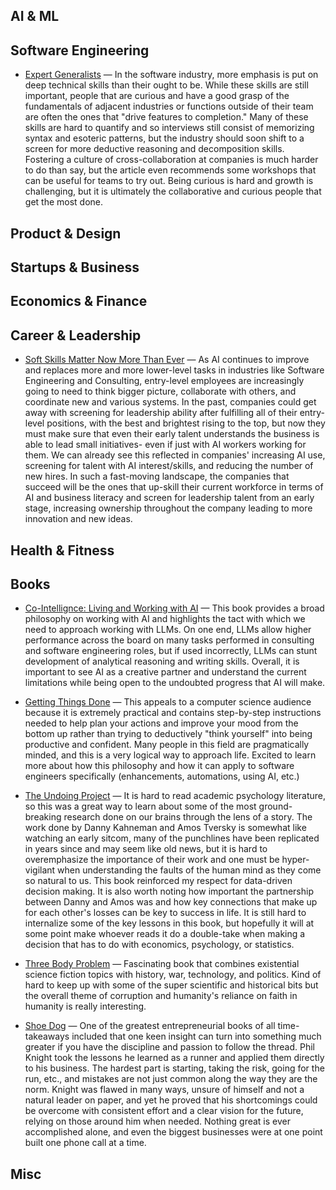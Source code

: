 
## AI & ML

## Software Engineering
- [Expert Generalists](https://martinfowler.com/articles/expert-generalist.html) — In the software industry, more emphasis is put on deep technical skills than their ought to be. While these skills are still important, people that are curious and have a good grasp of the fundamentals of adjacent industries or functions outside of their team are often the ones that "drive features to completion." Many of these skills are hard to quantify and so interviews still consist of memorizing syntax and esoteric patterns, but the industry should soon shift to a screen for more deductive reasoning and decomposition skills. Fostering a culture of cross-collaboration at companies is much harder to do than say, but the article even recommends some workshops that can be useful for teams to try out. Being curious is hard and growth is challenging, but it is ultimately the collaborative and curious people that get the most done.

## Product & Design

## Startups & Business

## Economics & Finance

## Career & Leadership
- [Soft Skills Matter Now More Than Ever](https://hbr.org/2025/08/soft-skills-matter-now-more-than-ever-according-to-new-research?ab=HP-hero-for-you-1) — As AI continues to improve and replaces more and more lower-level tasks in industries like Software Engineering and Consulting, entry-level employees are increasingly going to need to think bigger picture, collaborate with others, and coordinate new and various systems. In the past, companies could get away with screening for leadership ability after fulfilling all of their entry-level positions, with the best and brightest rising to the top, but now they must make sure that even their early talent understands the business is able to lead small initiatives- even if just with AI workers working for them. We can already see this reflected in companies' increasing AI use, screening for talent with AI interest/skills, and reducing the number of new hires. In such a fast-moving landscape, the companies that succeed will be the ones that up-skill their current workforce in terms of AI and business literacy and screen for leadership talent from an early stage, increasing ownership throughout the company leading to more innovation and new ideas.

## Health & Fitness

## Books
- [Co-Intellignce: Living and Working with AI](https://www.amazon.com/Co-Intelligence-Living-Working-Ethan-Mollick/dp/059371671X) — This book provides a broad philosophy on working with AI and highlights the tact with which we need to approach working with LLMs. On one end, LLMs allow higher performance across the board on many tasks performed in consulting and software engineering roles, but if used incorrectly, LLMs can stunt development of analytical reasoning and writing skills. Overall, it is important to see AI as a creative partner and understand the current limitations while being open to the undoubted progress that AI will make.

- [Getting Things Done](https://www.amazon.com/Getting-Things-Done-Stress-Free-Productivity/dp/0143126563/ref=sr_1_1?crid=2FPLPT8HH5IUM&dib=eyJ2IjoiMSJ9.JPu08UYkU4zwl38D65fqtHs5WdjMvGXKvCCqQyacQBM3vQSVKj0m3Yi595ffsLQhHOUjW8PAV3gNB3NownPCrRw3hBV417aXMU8yiAockDAccS984bQkBTuElkS2z-apaW3OjFX8U-QmQBIv_nGyiiU2d4E-g9OQPOYO-8ecQoVmZc4Ebj64t2doARQmKlJu1xlIwEIrvj8oiSZeAtNj-Yb5ofDzbPu47IPGCney_2s.MaOrTjMA8nNFfpK4_4I8LlMvmQnObCg0qj8H0NVTAEY&dib_tag=se&keywords=getting+things+done+by+david+allan&qid=1761280673&s=books&sprefix=getting+%2Cstripbooks%2C112&sr=1-1) — This appeals to a computer science audience because it is extremely practical and contains step-by-step instructions needed to help plan your actions and improve your mood from the bottom up rather than trying to deductively "think yourself" into being productive and confident. Many people in this field are pragmatically minded, and this is a very logical way to approach life. Excited to learn more about how this philosophy and how it can apply to software engineers specifically (enhancements, automations, using AI, etc.)

- [The Undoing Project](https://www.amazon.com/Undoing-Project-Friendship-Changed-Minds/dp/0393254593) — It is hard to read academic psychology literature, so this was a great way to learn about some of the most ground-breaking research done on our brains through the lens of a story. The work done by Danny Kahneman and Amos Tversky is somewhat like watching an early sitcom, many of the punchlines have been replicated in years since and may seem like old news, but it is hard to overemphasize the importance of their work and one must be hyper-vigilant when understanding the faults of the human mind as they come so natural to us. This book reinforced my respect for data-driven decision making. It is also worth noting how important the partnership between Danny and Amos was and how key connections that make up for each other's losses can be key to success in life. It is still hard to internalize some of the key lessons in this book, but hopefully it will at some point make whoever reads it do a double-take when making a decision that has to do with economics, psychology, or statistics.

- [Three Body Problem](https://www.amazon.com/Three-Body-Problem-Cixin-Liu/dp/0765382032) — Fascinating book that combines existential science fiction topics with history, war, technology, and politics. Kind of hard to keep up with some of the super scientific and historical bits but the overall theme of corruption and humanity's reliance on faith in humanity is really interesting.

- [Shoe Dog](https://www.amazon.com/Shoe-Dog-Memoir-Creator-Nike/dp/1501135910) — One of the greatest entrepreneurial books of all time- takeaways included that one keen insight can turn into something much greater if you have the discipline and passion to follow the thread. Phil Knight took the lessons he learned as a runner and applied them directly to his business. The hardest part is starting, taking the risk, going for the run, etc., and mistakes are not just common along the way they are the norm. Knight was flawed in many ways, unsure of himself and not a natural leader on paper, and yet he proved that his shortcomings could be overcome with consistent effort and a clear vision for the future, relying on those around him when needed. Nothing great is ever accomplished alone, and even the biggest businesses were at one point built one phone call at a time.

## Misc

